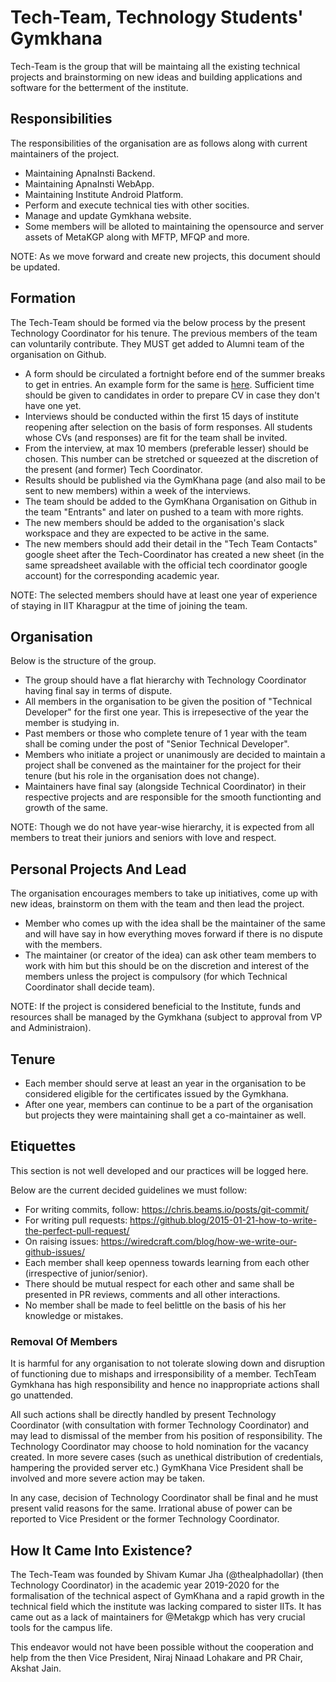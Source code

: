 # Tech-Team, Technology Students' Gymkhana

Tech-Team is the group that will be maintaing all the existing technical projects and brainstorming on new ideas and building applications and software for the betterment of the institute.

## Responsibilities

The responsibilities of the organisation are as follows along with current maintainers of the project.

- Maintaining ApnaInsti Backend.
- Maintaining ApnaInsti WebApp.
- Maintaining Institute Android Platform.
- Perform and execute technical ties with other socities.
- Manage and update Gymkhana website.
- Some members will be alloted to maintaining the opensource and server assets of MetaKGP along with MFTP, MFQP and more.

NOTE: As we move forward and create new projects, this document should be updated.

## Formation

The Tech-Team should be formed via the below process by the present Technology Coordinator for his tenure. The previous members of the team can voluntarily contribute. They MUST get added to Alumni team of the organisation on Github.

- A form should be circulated a fortnight before end of the summer breaks to get in entries. An example form for the same is [here](https://shivamkumarjha.typeform.com/to/deomWG). Sufficient time should be given to candidates in order to prepare CV in case they don't have one yet.
- Interviews should be conducted within the first 15 days of institute reopening after selection on the basis of form responses. All students whose CVs (and responses) are fit for the team shall be invited.
- From the interview, at max 10 members (preferable lesser) should be chosen. This number can be stretched or squeezed at the discretion of the present (and former) Tech Coordinator.
- Results should be published via the GymKhana page (and also mail to be sent to new members) within a week of the interviews.
- The team should be added to the GymKhana Organisation on Github in the team "Entrants" and later on pushed to a team with more rights.
- The new members should be added to the organisation's slack workspace and they are expected to be active in the same.
- The new members should add their detail in the "Tech Team Contacts" google sheet after the Tech-Coordinator has created a new sheet (in the same spreadsheet available with the official tech coordinator google account) for the corresponding academic year.

NOTE: The selected members should have at least one year of experience of staying in IIT Kharagpur at the time of joining the team.

## Organisation

Below is the structure of the group.

- The group should have a flat hierarchy with Technology Coordinator having final say in terms of dispute.
- All members in the organisation to be given the position of "Technical Developer" for the first one year. This is irrepesective of the year the member is studying in.
- Past members or those who complete tenure of 1 year with the team shall be coming under the post of "Senior Technical Developer".
- Members who initiate a project or unanimously are decided to maintain a project shall be convened as the maintainer for the project for their tenure (but his role in the organisation does not change).
- Maintainers have final say (alongside Technical Coordinator) in their respective projects and are responsible for the smooth functionting and growth of the same.

NOTE: Though we do not have year-wise hierarchy, it is expected from all members to treat their juniors and seniors with love and respect.

## Personal Projects And Lead

The organisation encourages members to take up initiatives, come up with new ideas, brainstorm on them with the team and then lead the project.

- Member who comes up with the idea shall be the maintainer of the same and will have say in how everything moves forward if there is no dispute with the members.
- The maintainer (or creator of the idea) can ask other team members to work with him but this should be on the discretion and interest of the members unless the project is compulsory (for which Technical Coordinator shall decide team).

NOTE: If the project is considered beneficial to the Institute, funds and resources shall be managed by the Gymkhana (subject to approval from VP and Administraion).

## Tenure

- Each member should serve at least an year in the organisation to be considered eligible for the certificates issued by the Gymkhana.
- After one year, members can continue to be a part of the organisation but projects they were maintaining shall get a co-maintainer as well.

## Etiquettes

This section is not well developed and our practices will be logged here.

Below are the current decided guidelines we must follow:

- For writing commits, follow: https://chris.beams.io/posts/git-commit/
- For writing pull requests: https://github.blog/2015-01-21-how-to-write-the-perfect-pull-request/
- On raising issues: https://wiredcraft.com/blog/how-we-write-our-github-issues/
- Each member shall keep openness towards learning from each other (irrespective of junior/senior).
- There should be mutual respect for each other and same shall be presented in PR reviews, comments and all other interactions.
- No member shall be made to feel belittle on the basis of his her knowledge or mistakes.

### Removal Of Members

It is harmful for any organisation to not tolerate slowing down and disruption of functioning due to mishaps and irresponsibility of a member. TechTeam Gymkhana has high responsibility and hence no inappropriate actions shall go unattended.

All such actions shall be directly handled by present Technology Coordinator (with consultation with former Technology Coordinator) and may lead to dismissal of the member from his position of responsibility. The Technology Coordinator may choose to hold nomination for the vacancy created. In more severe cases (such as unethical distribution of credentials, hampering the provided server etc.) GymKhana Vice President shall be involved and more severe action may be taken.

In any case, decision of Technology Coordinator shall be final and he must present valid reasons for the same. Irrational abuse of power can be reported to Vice President or the former Technology Coordinator.

## How It Came Into Existence?

The Tech-Team was founded by Shivam Kumar Jha (@thealphadollar) (then Technology Coordinator) in the academic year 2019-2020 for the formalisation of the technical aspect of GymKhana and a rapid growth in the technical field which the institute was lacking compared to sister IITs. It has came out as a lack of maintainers for @Metakgp which has very crucial tools for the campus life.

This endeavor would not have been possible without the cooperation and help from the then Vice President, Niraj Ninaad Lohakare and PR Chair, Akshat Jain.
